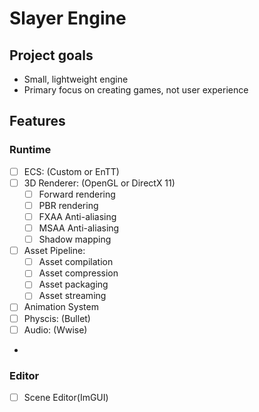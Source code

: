 # Slayer Engine

## Project goals

* Small, lightweight engine
* Primary focus on creating games, not user experience

## Features

### Runtime
- [ ] ECS: (Custom or EnTT)
- [ ] 3D Renderer: (OpenGL or DirectX 11)
  - [ ] Forward rendering
  - [ ] PBR rendering
  - [ ] FXAA Anti-aliasing
  - [ ] MSAA Anti-aliasing
  - [ ] Shadow mapping
  <!-- - [ ] Screen-space ambient occlusion -->
  <!-- - [ ] Screen-space reflections -->
  <!-- - [ ] Screen-space refraction -->
  <!-- - [ ] Depth of field -->
  <!-- - [ ] Bloom -->
- [ ] Asset Pipeline:
  - [ ] Asset compilation
  - [ ] Asset compression
  - [ ] Asset packaging
  - [ ] Asset streaming
- [ ] Animation System
- [ ] Physcis: (Bullet)
- [ ] Audio: (Wwise)
- 

### Editor
- [ ] Scene Editor(ImGUI)